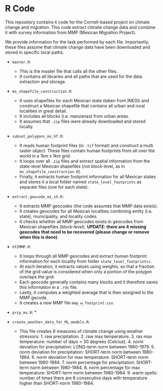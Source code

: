 # R Code

This repository contains `R` code for the Cornell-based project on climate change and migration. This code extract climate change data and combine it with survey information from MMP (Mexican Migration Project).

We provide information for the task performed by each file. Importantly, these files assume that climate change data have been downloaded and stored in specific local paths.

- `master.R`:
  * This is the master file that calls all the other files.
  * It contains all libraries and all paths that are used for the data extraction and storage.

- `mx_shapefile_construction.R`:
  * It uses shapefiles for each Mexican state (taken from INEGI) and construct a Mexican shapefile that contains all urban and rural localities in great detail.
  * It includes all blocks (i.e. manzanas) from urban areas.
  * It assumes that `.zip` files were already downloaded and stored locally.

- `subset_polygons_mx_hf.R`:
  * It reads human footprint files (in `.tif` format) and construct a multi raster object. These files contain human footprints from all over the world in a 1km x 1km grid.
  * It loops over all `.zip` files and extract spatial information from the state-level Mexican shapefiles (not block-level, as in `mx_shapefile_construction.R`).
  * Finally, it extracts human footprint information for all Mexican states and stores it a local folder named `state_level_footprints` as separate files (one for each state).

- `extract_geocode_mx_sh.R`:
  * It extracts MMP geocodes (the code assumes that MMP data exists).
  * It creates geocodes for all Mexican localities combining entity (i.e. state), municipality, and locality codes.
  * It checks whether all MMP geocodes exists in geocodes from Mexican shapefiles (block-level). **UPDATE: there are 4 missing geocodes that need to be recovered (please change or remove when this is done)**.

- `hf2MMP.R`:
  * It loops through all MMP geocodes and extract human footprint information for each locality from folder `state_level_footprints/`.
  * At each iteration, it extracts values using weights, so that a fraction of the grid value is considered when only a portion of the polygon overlaps the grid.
  * Each geocode generally contains many blocks and it therefore saves this information in a `.rds` file.
  * Lastly, it computes a weighted average that is then assigned to the MMP gecode.
  * It creates a new MMP file `mmp_w_footprint.csv`.

- `prcp_mx.R`:
  *

- `create_weather_data_for_ML_models.R`:
  * This file creates 9 measures of climate change using weather stressors:
    *1.* raw precipitation.
    2. raw max temperature.
    3. rax max temperature: number of days > 30 degrees (Celcius).
    4. norm deviation for precipitation: LONG-term norm between 1960-1979.
    5. norm deviation for precipitation: SHORT-term norm between 1980-1984.
    6. norm deviation for max temperature: SHORT-term norm between 1980-1984.
    7. norm percentage for precipitation: SHORT-term norm between 1980-1984.
    8. norm percentage for max temperature: SHORT-term norm between 1980-1984.
    9. warm spells: number of times there are 6 consecutive days with temperature higher than SHORT-norm 1980-1984.
